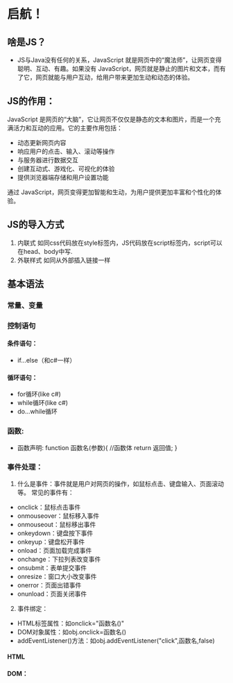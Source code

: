 # 启航！
## 啥是JS？
- JS与Java没有任何的关系，JavaScript 就是网页中的“魔法师”，让网页变得聪明、互动、有趣。如果没有 JavaScript，网页就是静止的图片和文本，而有了它，网页就能与用户互动，给用户带来更加生动和动态的体验。
## JS的作用：
JavaScript 是网页的“大脑”，它让网页不仅仅是静态的文本和图片，而是一个充满活力和互动的应用。它的主要作用包括：
- 动态更新网页内容
- 响应用户的点击、输入、滚动等操作
- 与服务器进行数据交互
- 创建互动式、游戏化、可视化的体验
- 提供浏览器端存储和用户设置功能



通过 JavaScript，网页变得更加智能和生动，为用户提供更加丰富和个性化的体验。


## JS的导入方式
1. 内联式
如同css代码放在style标签内，JS代码放在script标签内，script可以在head、body中写.
2. 外联样式
如同从外部插入链接一样

## 基本语法
### 常量、变量
### 控制语句
#### 条件语句：
- if...else（和c#一样）
#### 循环语句：
- for循环(like c#)
- while循环(like c#)
- do...while循环
### 函数:
- 函数声明:
function 函数名(参数){
    //函数体
    return 返回值;
}

### 事件处理：
1. 什么是事件：事件就是用户对网页的操作，如鼠标点击、键盘输入、页面滚动等。
常见的事件有：
- onclick：鼠标点击事件
- onmouseover：鼠标移入事件
- onmouseout：鼠标移出事件
- onkeydown：键盘按下事件
- onkeyup：键盘松开事件
- onload：页面加载完成事件
- onchange：下拉列表改变事件
- onsubmit：表单提交事件
- onresize：窗口大小改变事件
- onerror：页面出错事件
- onunload：页面关闭事件
2. 事件绑定：
- HTML标签属性：如onclick="函数名()"
- DOM对象属性：如obj.onclick=函数名()
- addEventListener()方法：如obj.addEventListener("click",函数名,false)

#### HTML
#### DOM：